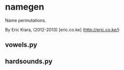 # namegen #
Name permutations.

By Eric Kiara, (2012-2013)
[eric.co.ke] (http://eric.co.ke/)

## vowels.py ##
## hardsounds.py ##
